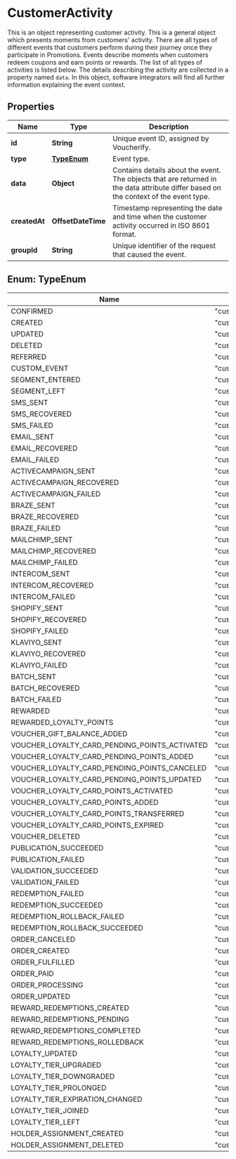 

# CustomerActivity

This is an object representing customer activity.    This is a general object which presents moments from customers' activity. There are all types of different events that customers perform during their journey once they participate in Promotions. Events describe moments when customers redeem coupons and earn points or rewards. The list of all types of activities is listed below.  The details describing the activity are collected in a property named `data`. In this object, software integrators will find all further information explaining the event context.

## Properties

| Name | Type | Description |
|------------ | ------------- | ------------- |
|**id** | **String** | Unique event ID, assigned by Voucherify. |
|**type** | [**TypeEnum**](#TypeEnum) | Event type. |
|**data** | **Object** | Contains details about the event. The objects that are returned in the data attribute differ based on the context of the event type. |
|**createdAt** | **OffsetDateTime** | Timestamp representing the date and time when the customer activity occurred in ISO 8601 format. |
|**groupId** | **String** | Unique identifier of the request that caused the event. |



## Enum: TypeEnum

| Name | Value |
|---- | -----|
| CONFIRMED | &quot;customer.confirmed&quot; |
| CREATED | &quot;customer.created&quot; |
| UPDATED | &quot;customer.updated&quot; |
| DELETED | &quot;customer.deleted&quot; |
| REFERRED | &quot;customer.referred&quot; |
| CUSTOM_EVENT | &quot;customer.custom_event&quot; |
| SEGMENT_ENTERED | &quot;customer.segment.entered&quot; |
| SEGMENT_LEFT | &quot;customer.segment.left&quot; |
| SMS_SENT | &quot;customer.sms.sent&quot; |
| SMS_RECOVERED | &quot;customer.sms.recovered&quot; |
| SMS_FAILED | &quot;customer.sms.failed&quot; |
| EMAIL_SENT | &quot;customer.email.sent&quot; |
| EMAIL_RECOVERED | &quot;customer.email.recovered&quot; |
| EMAIL_FAILED | &quot;customer.email.failed&quot; |
| ACTIVECAMPAIGN_SENT | &quot;customer.activecampaign.sent&quot; |
| ACTIVECAMPAIGN_RECOVERED | &quot;customer.activecampaign.recovered&quot; |
| ACTIVECAMPAIGN_FAILED | &quot;customer.activecampaign.failed&quot; |
| BRAZE_SENT | &quot;customer.braze.sent&quot; |
| BRAZE_RECOVERED | &quot;customer.braze.recovered&quot; |
| BRAZE_FAILED | &quot;customer.braze.failed&quot; |
| MAILCHIMP_SENT | &quot;customer.mailchimp.sent&quot; |
| MAILCHIMP_RECOVERED | &quot;customer.mailchimp.recovered&quot; |
| MAILCHIMP_FAILED | &quot;customer.mailchimp.failed&quot; |
| INTERCOM_SENT | &quot;customer.intercom.sent&quot; |
| INTERCOM_RECOVERED | &quot;customer.intercom.recovered&quot; |
| INTERCOM_FAILED | &quot;customer.intercom.failed&quot; |
| SHOPIFY_SENT | &quot;customer.shopify.sent&quot; |
| SHOPIFY_RECOVERED | &quot;customer.shopify.recovered&quot; |
| SHOPIFY_FAILED | &quot;customer.shopify.failed&quot; |
| KLAVIYO_SENT | &quot;customer.klaviyo.sent&quot; |
| KLAVIYO_RECOVERED | &quot;customer.klaviyo.recovered&quot; |
| KLAVIYO_FAILED | &quot;customer.klaviyo.failed&quot; |
| BATCH_SENT | &quot;customer.batch.sent&quot; |
| BATCH_RECOVERED | &quot;customer.batch.recovered&quot; |
| BATCH_FAILED | &quot;customer.batch.failed&quot; |
| REWARDED | &quot;customer.rewarded&quot; |
| REWARDED_LOYALTY_POINTS | &quot;customer.rewarded.loyalty_points&quot; |
| VOUCHER_GIFT_BALANCE_ADDED | &quot;customer.voucher.gift.balance_added&quot; |
| VOUCHER_LOYALTY_CARD_PENDING_POINTS_ACTIVATED | &quot;customer.voucher.loyalty_card.pending_points.activated&quot; |
| VOUCHER_LOYALTY_CARD_PENDING_POINTS_ADDED | &quot;customer.voucher.loyalty_card.pending_points.added&quot; |
| VOUCHER_LOYALTY_CARD_PENDING_POINTS_CANCELED | &quot;customer.voucher.loyalty_card.pending_points.canceled&quot; |
| VOUCHER_LOYALTY_CARD_PENDING_POINTS_UPDATED | &quot;customer.voucher.loyalty_card.pending_points.updated&quot; |
| VOUCHER_LOYALTY_CARD_POINTS_ACTIVATED | &quot;customer.voucher.loyalty_card.points_activated&quot; |
| VOUCHER_LOYALTY_CARD_POINTS_ADDED | &quot;customer.voucher.loyalty_card.points_added&quot; |
| VOUCHER_LOYALTY_CARD_POINTS_TRANSFERRED | &quot;customer.voucher.loyalty_card.points_transferred&quot; |
| VOUCHER_LOYALTY_CARD_POINTS_EXPIRED | &quot;customer.voucher.loyalty_card.points_expired&quot; |
| VOUCHER_DELETED | &quot;customer.voucher.deleted&quot; |
| PUBLICATION_SUCCEEDED | &quot;customer.publication.succeeded&quot; |
| PUBLICATION_FAILED | &quot;customer.publication.failed&quot; |
| VALIDATION_SUCCEEDED | &quot;customer.validation.succeeded&quot; |
| VALIDATION_FAILED | &quot;customer.validation.failed&quot; |
| REDEMPTION_FAILED | &quot;customer.redemption.failed&quot; |
| REDEMPTION_SUCCEEDED | &quot;customer.redemption.succeeded&quot; |
| REDEMPTION_ROLLBACK_FAILED | &quot;customer.redemption.rollback.failed&quot; |
| REDEMPTION_ROLLBACK_SUCCEEDED | &quot;customer.redemption.rollback.succeeded&quot; |
| ORDER_CANCELED | &quot;customer.order.canceled&quot; |
| ORDER_CREATED | &quot;customer.order.created&quot; |
| ORDER_FULFILLED | &quot;customer.order.fulfilled&quot; |
| ORDER_PAID | &quot;customer.order.paid&quot; |
| ORDER_PROCESSING | &quot;customer.order.processing&quot; |
| ORDER_UPDATED | &quot;customer.order.updated&quot; |
| REWARD_REDEMPTIONS_CREATED | &quot;customer.reward_redemptions.created&quot; |
| REWARD_REDEMPTIONS_PENDING | &quot;customer.reward_redemptions.pending&quot; |
| REWARD_REDEMPTIONS_COMPLETED | &quot;customer.reward_redemptions.completed&quot; |
| REWARD_REDEMPTIONS_ROLLEDBACK | &quot;customer.reward_redemptions.rolledback&quot; |
| LOYALTY_UPDATED | &quot;customer.loyalty.updated&quot; |
| LOYALTY_TIER_UPGRADED | &quot;customer.loyalty.tier.upgraded&quot; |
| LOYALTY_TIER_DOWNGRADED | &quot;customer.loyalty.tier.downgraded&quot; |
| LOYALTY_TIER_PROLONGED | &quot;customer.loyalty.tier.prolonged&quot; |
| LOYALTY_TIER_EXPIRATION_CHANGED | &quot;customer.loyalty.tier.expiration.changed&quot; |
| LOYALTY_TIER_JOINED | &quot;customer.loyalty.tier.joined&quot; |
| LOYALTY_TIER_LEFT | &quot;customer.loyalty.tier.left&quot; |
| HOLDER_ASSIGNMENT_CREATED | &quot;customer.holder.assignment.created&quot; |
| HOLDER_ASSIGNMENT_DELETED | &quot;customer.holder.assignment.deleted&quot; |




